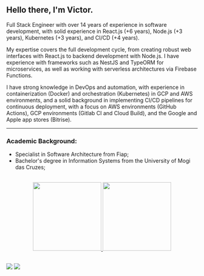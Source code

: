 ## Hello there, I'm Victor.

Full Stack Engineer with over 14 years of experience in software development, with solid experience in React.js (+6 years), Node.js (+3 years), Kubernetes (+3 years), and CI/CD (+4 years).

My expertise covers the full development cycle, from creating robust web interfaces with React.js to backend development with Node.js. I have experience with frameworks such as NestJS and TypeORM for microservices, as well as working with serverless architectures via Firebase Functions.

I have strong knowledge in DevOps and automation, with experience in containerization (Docker) and orchestration (Kubernetes) in GCP and AWS environments, and a solid background in implementing CI/CD pipelines for continuous deployment, with a focus on AWS environments (GitHub Actions), GCP environments (Gitlab CI and Cloud Build), and the Google and Apple app stores (Bitrise).

--------------------------------

### Academic Background:

- Specialist in Software Architecture from Fiap;
- Bachelor's degree in Information Systems from the University of Mogi das Cruzes;

<br/>

<div align="center">
  <a href="https://github.com/victorts1991">
  <img height="180em" src="https://github-readme-stats.vercel.app/api?username=victorts1991&show_icons=true&theme=dracula&include_all_commits=true&count_private=true"/>
  <img height="180em" src="https://github-readme-stats.vercel.app/api/top-langs/?username=victorts1991&layout=compact&langs_count=7&theme=dracula"/>
</div>
  
   ##
  
<div> 
  <a href = "mailto:victorts1991@gmail.com"><img src="https://img.shields.io/badge/-Gmail-%23333?style=for-the-badge&logo=gmail&logoColor=white" target="_blank"></a>
  <a href="https://www.linkedin.com/in/victor-toupitzen-specian" target="_blank"><img src="https://img.shields.io/badge/-LinkedIn-%230077B5?style=for-the-badge&logo=linkedin&logoColor=white" target="_blank"></a>  
</div>
